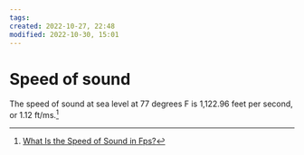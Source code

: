 ```yaml
---
tags: 
created: 2022-10-27, 22:48
modified: 2022-10-30, 15:01
---
```


# Speed of sound
The speed of sound at sea level at 77 degrees F is 1,122.96 feet per second, or 1.12 ft/ms.[^1]

[^1]: [What Is the Speed of Sound in Fps?](https://www.reference.com/science-technology/speed-sound-fps-d9fbde520f54548c)